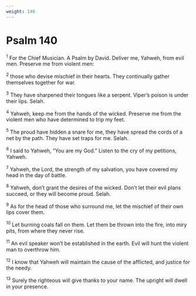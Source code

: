 ```yaml
---
weight: 140
---
```


# Psalm 140

<sup>1</sup> For the Chief Musician. A Psalm by David. Deliver me, Yahweh, from evil men. Preserve me from violent men: 

<sup>2</sup> those who devise mischief in their hearts. They continually gather themselves together for war. 

<sup>3</sup> They have sharpened their tongues like a serpent. Viper’s poison is under their lips. Selah. 

<sup>4</sup> Yahweh, keep me from the hands of the wicked. Preserve me from the violent men who have determined to trip my feet. 

<sup>5</sup> The proud have hidden a snare for me, they have spread the cords of a net by the path. They have set traps for me. Selah. 

<sup>6</sup> I said to Yahweh, “You are my God.” Listen to the cry of my petitions, Yahweh. 

<sup>7</sup> Yahweh, the Lord, the strength of my salvation, you have covered my head in the day of battle. 

<sup>8</sup> Yahweh, don’t grant the desires of the wicked. Don’t let their evil plans succeed, or they will become proud. Selah. 

<sup>9</sup> As for the head of those who surround me, let the mischief of their own lips cover them. 

<sup>10</sup> Let burning coals fall on them. Let them be thrown into the fire, into miry pits, from where they never rise. 

<sup>11</sup> An evil speaker won’t be established in the earth. Evil will hunt the violent man to overthrow him. 

<sup>12</sup> I know that Yahweh will maintain the cause of the afflicted, and justice for the needy. 

<sup>13</sup> Surely the righteous will give thanks to your name. The upright will dwell in your presence. 


